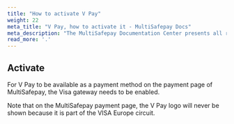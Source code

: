 ```yaml
---
title: "How to activate V Pay"
weight: 22
meta_title: "V Pay, how to activate it - MultiSafepay Docs"
meta_description: "The MultiSafepay Documentation Center presents all relevant information about our Plugins and API. You can also find support pages for Payment Methods, Tools and General Questions as well as the contact details of our Support and Integration Teams."
read_more: '.'
---
```

## Activate

For V Pay to be available as a payment method on the payment page of MultiSafepay, the Visa gateway needs to be enabled.

Note that on the MultiSafepay payment page, the V Pay logo will never be shown because it is part of the VISA Europe circuit.
